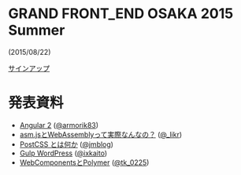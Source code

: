 # GRAND FRONT_END OSAKA 2015 Summer

(2015/08/22)

[サインアップ](http://kfug.connpass.com/event/16891/)

# 発表資料
 - [Angular 2](https://speakerdeck.com/armorik83/angular-2-at-grand-frontend-osaka-2015-summer) ([@armorik83](https://github.com/armorik83))
 - [asm.jsとWebAssemblyって実際なんなの？](http://www.slideshare.net/likr/asmjswebassembly) ([@_likr](https://twitter.com/_likr))
 - [PostCSS とは何か](https://speakerdeck.com/jmblog/postcss-tohahe-ka) ([@jmblog](https://github.com/jmblog/))
 - [Gulp WordPress](http://www.slideshare.net/kaitokoga9/gulp-wordpress-grandfrontendosaka-2015-summer) ([@ixkaito](https://github.com/ixkaito))
 - [WebComponentsとPolymer](http://www.slideshare.net/tk_0225/webcomponentspolymer) ([@tk_0225](https://twitter.com/tk_0225))
